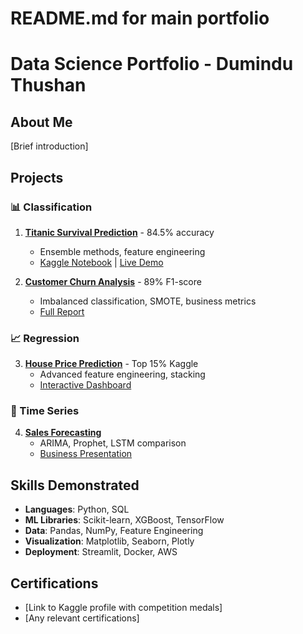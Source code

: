 # README.md for main portfolio

# Data Science Portfolio - Dumindu Thushan

## About Me
[Brief introduction]

## Projects

### 📊 Classification
1. **[Titanic Survival Prediction](./titanic/)** - 84.5% accuracy
   - Ensemble methods, feature engineering
   - [Kaggle Notebook](link) | [Live Demo](link)

2. **[Customer Churn Analysis](./churn/)** - 89% F1-score
   - Imbalanced classification, SMOTE, business metrics
   - [Full Report](link)

### 📈 Regression
3. **[House Price Prediction](./house-prices/)** - Top 15% Kaggle
   - Advanced feature engineering, stacking
   - [Interactive Dashboard](link)

### 🔮 Time Series
4. **[Sales Forecasting](./sales-forecast/)** 
   - ARIMA, Prophet, LSTM comparison
   - [Business Presentation](link)

## Skills Demonstrated
- **Languages**: Python, SQL
- **ML Libraries**: Scikit-learn, XGBoost, TensorFlow
- **Data**: Pandas, NumPy, Feature Engineering
- **Visualization**: Matplotlib, Seaborn, Plotly
- **Deployment**: Streamlit, Docker, AWS

## Certifications
- [Link to Kaggle profile with competition medals]
- [Any relevant certifications]
